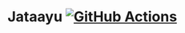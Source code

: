 # Jataayu [![GitHub Actions](https://github.com/ProjectEKA/Jataayu/workflows/GitHub%20Actions/badge.svg)](https://github.com/ProjectEKA/Jataayu/actions)